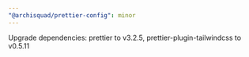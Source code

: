 ```yaml
---
"@archisquad/prettier-config": minor
---
```


Upgrade dependencies: prettier to v3.2.5, prettier-plugin-tailwindcss to v0.5.11
